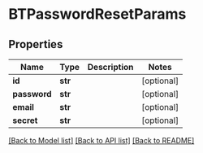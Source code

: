 # BTPasswordResetParams

## Properties
Name | Type | Description | Notes
------------ | ------------- | ------------- | -------------
**id** | **str** |  | [optional] 
**password** | **str** |  | [optional] 
**email** | **str** |  | [optional] 
**secret** | **str** |  | [optional] 

[[Back to Model list]](../README.md#documentation-for-models) [[Back to API list]](../README.md#documentation-for-api-endpoints) [[Back to README]](../README.md)


